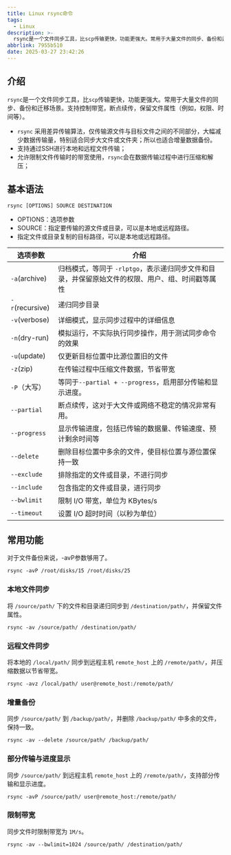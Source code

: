 ```yaml
---
title: Linux rsync命令
tags:
  - Linux
description: >-
  rsync是一个文件同步工具，比scp传输更快，功能更强大。常用于大量文件的同步、备份和迁移场景。支持控制带宽，断点续传，保留文件属性（例如，权限、时间等）。
abbrlink: 7955b510
date: 2025-03-27 23:42:26
---
```


## 介绍

`rsync`是一个文件同步工具，比`scp`传输更快，功能更强大。常用于大量文件的同步、备份和迁移场景。支持控制带宽，断点续传，保留文件属性（例如，权限、时间等）。

- `rsync` 采用差异传输算法，仅传输源文件与目标文件之间的不同部分，大幅减少数据传输量，特别适合同步大文件或文件夹；所以也适合增量数据备份。
- 支持通过SSH进行本地和远程文件传输；
- 允许限制文件传输时的带宽使用，`rsync`会在数据传输过程中进行压缩和解压；

## 基本语法

`rsync [OPTIONS] SOURCE DESTINATION`

- OPTIONS：选项参数
- SOURCE：指定要传输的源文件或目录，可以是本地或远程路径。
- 指定文件或目录复制的目标路径，可以是本地或远程路径。

| 选项参数        | 介绍                                                         |
| --------------- | ------------------------------------------------------------ |
| `-a`(archive)   | 归档模式，等同于 `-rlptgo`，表示递归同步文件和目录，并保留原始文件的权限、用户、组、时间戳等属性 |
| `-r`(recursive) | 递归同步目录                                                 |
| `-v`(verbose)   | 详细模式，显示同步过程中的详细信息                           |
| `-n`(dry-run)   | 模拟运行，不实际执行同步操作，用于测试同步命令的效果         |
| `-u`(update)    | 仅更新目标位置中比源位置旧的文件                             |
| `-z`(zip)       | 在传输过程中压缩文件数据，节省带宽                           |
| `-P`（大写）    | 等同于`--partial + --progress`，启用部分传输和显示进度。     |
| `--partial`     | 断点续传，这对于大文件或网络不稳定的情况非常有用。           |
| `--progress`    | 显示传输进度，包括已传输的数据量、传输速度、预计剩余时间等   |
| `--delete`      | 删除目标位置中多余的文件，使目标位置与源位置保持一致         |
| `--exclude`     | 排除指定的文件或目录，不进行同步                             |
| `--include`     | 包含指定的文件或目录，进行同步                               |
| `--bwlimit`     | 限制 I/O 带宽，单位为 KBytes/s                               |
| `--timeout`     | 设置 I/O 超时时间（以秒为单位）                              |

## 常用功能

对于文件备份来说，-avP参数够用了。

`rsync -avP /root/disks/15 /root/disks/25`

### 本地文件同步

将 `/source/path/` 下的文件和目录递归同步到 `/destination/path/`，并保留文件属性。

`rsync -av /source/path/ /destination/path/`

### 远程文件同步

将本地的 `/local/path/` 同步到远程主机 `remote_host` 上的 `/remote/path/`，并压缩数据以节省带宽。

`rsync -avz /local/path/ user@remote_host:/remote/path/`

### 增量备份

同步 `/source/path/` 到 `/backup/path/`，并删除 `/backup/path/` 中多余的文件，保持一致。

`rsync -av --delete /source/path/ /backup/path/`

### 部分传输与进度显示

同步 `/source/path/` 到远程主机 `remote_host` 上的 `/remote/path/`，支持部分传输和显示进度。

`rsync -avP /source/path/ user@remote_host:/remote/path/`

### 限制带宽

同步文件时限制带宽为 `1M/s`。

`rsync -av --bwlimit=1024 /source/path/ /destination/path/`

